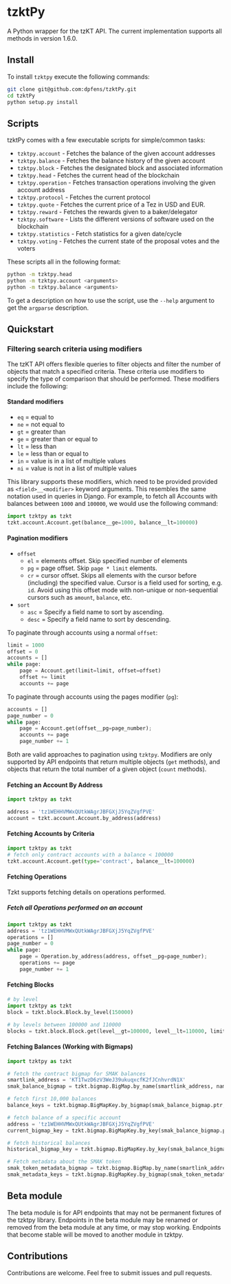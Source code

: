 # tzktPy
A Python wrapper for the tzKT API.  The current implementation supports all methods in version 1.6.0.

## Install
To install `tzktpy` execute the following commands:
```bash
git clone git@github.com:dpfens/tzktPy.git
cd tzktPy
python setup.py install
```

## Scripts
tzktPy comes with a few executable scripts for simple/common tasks:

*  `tzktpy.account` - Fetches the balance of the given account addresses
*  `tzktpy.balance` - Fetches the balance history of the given account
*  `tzktpy.block` - Fetches the designated block and associated information
*  `tzktpy.head` - Fetches the current head of the blockchain
*  `tzktpy.operation` - Fetches transaction operations involving the given account address
*  `tzktpy.protocol` - Fetches the current protocol
*  `tzktpy.quote` - Fetches the current price of a Tez in USD and EUR.
*  `tzktpy.reward` - Fetches the rewards given to a baker/delegator
*  `tzktpy.software` - Lists the different versions of software used on the blockchain
*  `tzktpy.statistics` - Fetch statistics for a given date/cycle
*  `tzktpy.voting` - Fetches the current state of the proposal votes and the voters

These scripts all in the following format:
```bash
python -m tzktpy.head
python -m tzktpy.account <arguments>
python -m tzktpy.balance <arguments>
```

To get a description on how to use the script, use the `--help` argument to get the `argparse` description.

## Quickstart

### Filtering search criteria using modifiers
The tzKT API offers flexible queries to filter objects and filter the number of objects that match a specified criteria.  These criteria use modifiers to specify the type of comparison that should be performed.  These modifiers include the following:

#### Standard modifiers
*  `eq` = equal to
*  `ne` = not equal to
*  `gt` = greater than
*  `ge` = greater than or equal to
*  `lt` = less than
*  `le` = less than or equal to
*  `in` = value is in a list of multiple values
*  `ni` = value is not in a list of multiple values

This library supports these modifiers, which need to be provided provided as `<field>__<modifier>` keyword arguments.  This resembles the same notation used in queries in Django.  For example, to fetch all Accounts with balances between `1000` and `100000`, we would use the following command:
```python
import tzktpy as tzkt
tzkt.account.Account.get(balance__ge=1000, balance__lt=100000)
```

#### Pagination modifiers
*  `offset`
   *  `el` = elements offset.  Skip specified number of elements
   *  `pg` = page offset. Skip `page * limit` elements.
   *  `cr` = cursor offset.  Skips all elements with the cursor before (including) the specified value. Cursor is a field used for sorting, e.g. `id`. Avoid using this offset mode with non-unique or non-sequential cursors such as `amount`, `balance`, etc.
*  `sort`
   *  `asc` = Specify a field name to sort by ascending.
   *  `desc` = Specify a field name to sort by descending.


To paginate through accounts using a normal `offset`:
```python
limit = 1000
offset = 0
accounts = []
while page:
    page = Account.get(limit=limit, offset=offset)
    offset += limit
    accounts += page
```

To paginate through accounts using the pages modifier (`pg`):
```python
accounts = []
page_number = 0
while page:
    page = Account.get(offset__pg=page_number);
    accounts += page
    page_number += 1
```

Both are valid approaches to pagination using `tzktpy`.  Modifiers are only supported by API endpoints that return multiple objects (`get` methods), and objects that return the total number of a given object (`count` methods).

#### Fetching an Account By Address
```python
import tzktpy as tzkt

address = 'tz1WEHHVMWxQUtkWAgrJBFGXjJ5YqZVgfPVE'
account = tzkt.account.Account.by_address(address)
```

#### Fetching Accounts by Criteria
```python
import tzktpy as tzkt
# fetch only contract accounts with a balance < 100000
tzkt.account.Account.get(type='contract', balance__lt=100000)
```

#### Fetching Operations
Tzkt supports fetching details on operations performed.

##### Fetch all Operations performed on an account
```python
import tzktpy as tzkt
address = 'tz1WEHHVMWxQUtkWAgrJBFGXjJ5YqZVgfPVE'
operations = []
page_number = 0
while page:
    page = Operation.by_address(address, offset__pg=page_number);
    operations += page
    page_number += 1
```

#### Fetching Blocks
```python
# by level
import tzktpy as tzkt
block = tzkt.block.Block.by_level(150000)

# by levels between 100000 and 110000
blocks = tzkt.block.Block.get(level__gt=100000, level__lt=110000, limit=10000)
```

#### Fetching Balances (Working with Bigmaps)
```python
import tzktpy as tzkt

# fetch the contract bigmap for SMAK balances
smartlink_address = 'KT1TwzD6zV3WeJ39ukuqxcfK2fJCnhvrdN1X'
smak_balance_bigmap = tzkt.bigmap.BigMap.by_name(smartlink_address, name='balances')

# fetch first 10,000 balances
balance_keys = tzkt.bigmap.BigMapKey.by_bigmap(smak_balance_bigmap.ptr, limit=10000)

# fetch balance of a specific account
address = 'tz1WEHHVMWxQUtkWAgrJBFGXjJ5YqZVgfPVE'
current_bigmap_key = tzkt.bigmap.BigMapKey.by_key(smak_balance_bigmap.ptr, address)

# fetch historical balances
historical_bigmap_key = tzkt.bigmap.BigMapKey.by_key(smak_balance_bigmap.ptr, address, level=1500000)

# Fetch metadata about the SMAK token
smak_token_metadata_bigmap = tzkt.bigmap.BigMap.by_name(smartlink_address, name='token_metadata')
smak_metadata_keys = tzkt.bigmap.BigMapKey.by_bigmap(smak_token_metadata_bigmap.ptr, limit=10000)
```

## Beta module
The beta module is for API endpoints that may not be permanent fixtures of the tzktpy library.  Endpoints in the beta module may be renamed or removed from the beta module at any time, or may stop working.  Endpoints that become stable will be moved to another module in tzktpy.

## Contributions
Contributions are welcome.  Feel free to submit issues and pull requests.
